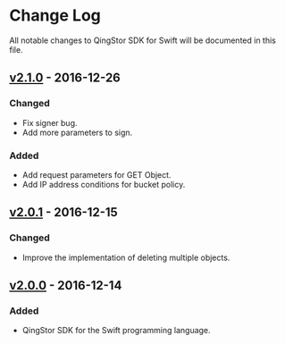 # Change Log
All notable changes to QingStor SDK for Swift will be documented in this file.

## [v2.1.0] - 2016-12-26

### Changed
- Fix signer bug.
- Add more parameters to sign.

### Added
- Add request parameters for GET Object.
- Add IP address conditions for bucket policy.

## [v2.0.1] - 2016-12-15

### Changed
- Improve the implementation of deleting multiple objects.

## [v2.0.0] - 2016-12-14

### Added
- QingStor SDK for the Swift programming language.

[v2.1.0]: https://github.com/yunify/qingstor-sdk-swift/compare/v2.0.1...v2.1.0
[v2.0.1]: https://github.com/yunify/qingstor-sdk-swift/compare/v2.0.0...v2.0.1
[v2.0.0]: https://github.com/yunify/qingstor-sdk-swift/compare/v2.0.0...v2.0.0
